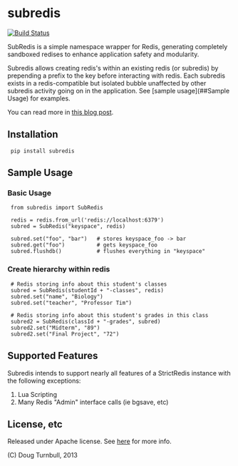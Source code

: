 subredis
========

[![Build Status](https://travis-ci.org/softwaredoug/subredis.svg?branch=master)](https://travis-ci.org/softwaredoug/subredis)

SubRedis is a simple namespace wrapper for Redis, generating completely sandboxed redises to enhance application safety and modularity.

Subredis allows creating redis's within an existing redis (or subredis) by prepending a prefix to the key before interacting with redis. Each subredis exists in a redis-compatible but isolated bubble unaffected by other subredis activity going on in the application. See [sample usage](##Sample Usage) for examples.

You can read more in [this blog post](http://www.opensourceconnections.com/?p=4800&preview=true).

## Installation

     pip install subredis


## Sample Usage

### Basic Usage

     from subredis import SubRedis

     redis = redis.from_url('redis://localhost:6379')
     subred = SubRedis("keyspace", redis)
     
     subred.set("foo", "bar")   # stores keyspace_foo -> bar
     subred.get("foo")          # gets keyspace_foo
     subred.flushdb()           # flushes everything in "keyspace"
     
### Create hierarchy within redis
 
     # Redis storing info about this student's classes
     subred = SubRedis(studentId + "-classes", redis)
     subred.set("name", "Biology")
     subred.set("teacher", "Professor Tim")
     
     # Redis storing info about this student's grades in this class
     subred2 = SubRedis(classId + "-grades", subred)
     subred2.set("Midterm", "89")
     subred2.set("Final Project", "72")
     
     
## Supported Features

Subredis intends to support nearly all features of a StrictRedis instance with the following exceptions:

1. Lua Scripting
2. Many Redis "Admin" interface calls (ie bgsave, etc)

## License, etc

Released under Apache license. See [here]([LICENSE.txt]) for more info.

(C) Doug Turnbull, 2013
